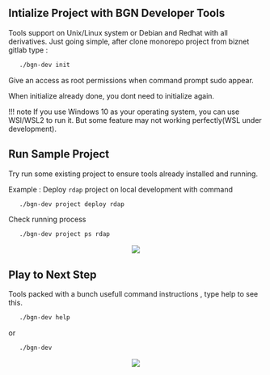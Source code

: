 ## Intialize Project with BGN Developer Tools

Tools support on Unix/Linux system or Debian and Redhat with all derivatives. 
Just going simple, after clone monorepo project from biznet gitlab type :

```bash
   ./bgn-dev init
```

Give an access as root permissions when command prompt sudo appear.

When initialize already done, you dont need to initialize again.   

!!! note
	If you use Windows 10 as your operating system, you can use WSl/WSL2 to run it. 
	But some feature may not working perfectly(WSL under development).  

## Run Sample Project

Try run some existing project to ensure tools already installed and running.

Example : 
Deploy `rdap` project on local development with command
```bash
   ./bgn-dev project deploy rdap
```
Check running process
```bash
   ./bgn-dev project ps rdap
```
<p align="center">
    <img src="../img/bgndev-rdap-localdeploy.gif">
</p>

## Play to Next Step 
Tools packed with a bunch usefull command instructions , type help to see this.

```bash
   ./bgn-dev help
```
or 


```bash
   ./bgn-dev
```
<p align="center">
    <img src="../img/bgndev-help.png">
</p>


